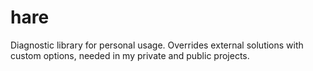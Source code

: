 # hare
Diagnostic library for personal usage. Overrides external solutions with custom options, needed in my private and public projects.
